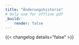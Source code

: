 ```yaml
---
title: "Änderungshistorie"
# Only use for offline pdf
_build:
    render: false
---
```


{{< changelog details="false" >}}

